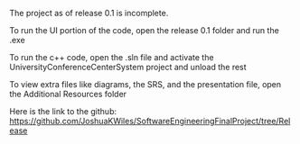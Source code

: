 The project as of release 0.1 is incomplete.

To run the UI portion of the code, open the release 0.1 folder and run the .exe

To run the c++ code, open the .sln file and activate the UniversityConferenceCenterSystem project and unload the rest

To view extra files like diagrams, the SRS, and the presentation file, open the Additional Resources folder

Here is the link to the github: https://github.com/JoshuaKWiles/SoftwareEngineeringFinalProject/tree/Release
